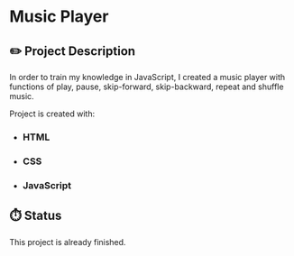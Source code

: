 # Music Player

## ✏️ Project Description

In order to train my knowledge in JavaScript, I created a music player with functions of play, pause, skip-forward, skip-backward, repeat and shuffle music. 

Project is created with:

- ### HTML

- ### CSS

- ### JavaScript

## ⏱️ Status

This project is already finished. 
